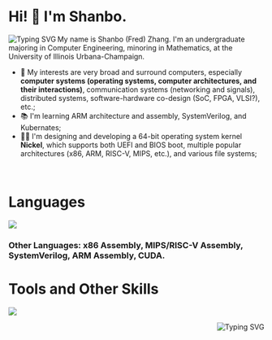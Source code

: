 # Hi! 👋 I'm Shanbo.

<a href="https://git.io/typing-svg"><img align="left" src="https://readme-typing-svg.demolab.com?font=Doto&size=24&duration=3000&pause=1000&color=00FF96&multiline=true&repeat=false&width=320&height=252&lines=movl+%25ebp%2C+0x9E3779B9;pushl+%24USER_SS;pushl+%25esp;sti;pushfl;pushl+%24USER_CS;pushl+%240xECEBCAFE;iret" alt="Typing SVG" /></a>

My name is Shanbo (Fred) Zhang. I'm an undergraduate majoring in Computer Engineering, minoring in Mathematics, at the University of Illinois Urbana-Champaign.

- 🔭 My interests are very broad and surround computers, especially <b>computer systems (operating systems, computer architectures, and their interactions)</b>, communication systems (networking and signals), distributed systems, software-hardware co-design (SoC, FPGA, VLSI?), etc.;
- 📚 I'm learning ARM architecture and assembly, SystemVerilog, and Kubernates;
- 👨‍💻 I'm designing and developing a 64-bit operating system kernel **Nickel**, which supports both UEFI and BIOS boot, multiple popular architectures (x86, ARM, RISC-V, MIPS, etc.), and various file systems;

<br clear="both">

# Languages

<img src="https://skillicons.dev/icons?i=c,cpp,arduino,rust,java,cs,python,javascript"/>

### Other Languages: x86 Assembly, MIPS/RISC-V Assembly, SystemVerilog, ARM Assembly, CUDA.

# Tools and Other Skills

<img src="https://skillicons.dev/icons?i=git,linux,windows,visualstudio,vscode,docker,vim,pr,ps,au,ae"/>

<a href="https://git.io/typing-svg"><img align="right" src="https://readme-typing-svg.demolab.com?font=Doto&size=24&duration=3000&pause=1000&color=00FF96&multiline=true&repeat=false&width=332&height=130&lines=movl+%240%2C+%25eax;movl+(0x9E3779B9)%2C+%25ebp;leave;ret" alt="Typing SVG" /></a>

